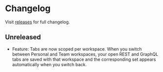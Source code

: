# Changelog

Visit [releases](https://github.com/hoppscotch/hoppscotch/releases) for full changelog.

## Unreleased

- Feature: Tabs are now scoped per workspace. When you switch between Personal and Team workspaces, your open REST and GraphQL tabs are saved with that workspace and the corresponding set appears automatically when you switch back.
